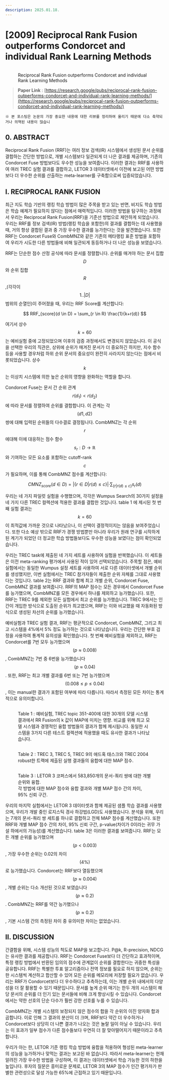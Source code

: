 ```yaml
---
description: 2025.01.18.
---
```


# \[2009] Reciprocal Rank Fusion outperforms Condorcet and individual Rank Learning Methods

<figure><img src="../../.gitbook/assets/rrf_paper_cover.png" alt=""><figcaption><p>Reciprocal Rank Fusion outperforms Condorcet and individual Rank Learning Methods</p></figcaption></figure>

> **Paper Link** : [https://research.google/pubs/reciprocal-rank-fusion-outperforms-condorcet-and-individual-rank-learning-methods/](https://research.google/pubs/reciprocal-rank-fusion-outperforms-condorcet-and-individual-rank-learning-methods/)

```
※ 본 포스팅은 논문의 가장 중요한 내용에 대한 리뷰를 정리하여 올리기 때문에 다소 축약되거나 의역된 내용이 많습니
```



## 0. ABSTRACT

Reciprocal Rank Fusion (RRF)는 여러 정보 검색(IR) 시스템에서 생성된 문서 순위를 결합하는 간단한 방법으로, 개별 시스템보다 일관되게 더 나은 결과를 제공하며, 기존의 Condorcet Fuse 방법보다도 우수한 성능을 보여줍니다. 이러한 결과는 RRF를 사용하여 여러 TREC 실험 결과를 결합하고, LETOR 3 데이터셋에서 이전에 보고된 어떤 방법보다 더 우수한 순위를 산출하는 meta-learner를 구축함으로써 입증되었습니다.

## Ⅰ. RECIPROCAL RANK FUSION

최근 지도 학습 기반의 랭킹 학습 방법이 많은 주목을 받고 있는 반면, 비지도 학습 방법은 학습 예제가 필요하지 않다는 점에서 매력적입니다. 이러한 방법을 탐구하는 과정에서 우리는 Reciprocal Rank Fusion(RRF)을 기준선 방법으로 제안하게 되었습니다. 우리는 RRF를 정보 검색(IR) 방법(랭킹 학습을 포함한)의 결과를 결합하는 데 사용했을 때, 거의 항상 결합된 결과 중 가장 우수한 결과를 능가한다는 것을 발견했습니다. 또한 RRF는 Condorcet Fuse와 CombMNZ와 같은 기존의 메타랭킹 표준 방법을 포함하여 우리가 시도한 다른 방법들에 비해 일관되게 동등하거나 더 나은 성능을 보였습니다.&#x20;

RRF는 단순한 점수 산정 공식에 따라 문서를 정렬합니다. 순위를 매겨야 하는 문서 집합 $$D$$와 순위 집합 $$R$$ ,(각각이 $$1..|D|$$ 범위의 순열인)이 주어졌을 때, 우리는 RRF Score를 계산합니다:

$$
RRF_{score}(d \in D) = \sum_{r \in R} \frac{1}{k+r(d)}
$$

여기서 상수 $$k=60$$ 는 예비실험 중에 고정되었으며 이후의 검증 과정에서도 변경되지 않았습니다. 이 공식을 선택한 우리의 직관은, 상위에 순위가 매겨진 문서가 더 중요하긴 하지만, 지수 함수 등을 사용할 경우처럼 하위 순위 문서의 중요성이 완전히 사라지지 않는다는 점에서 비롯되었습니다. 상수 $$k$$는 이상치 시스템에 의한 높은 순위의 영향을 완화하는 역할을 합니다.

Condorcet Fuse는 문서 간 순위 관계 $$r(d_1) < r(d_2)$$에 따라 문서를 정렬하여 순위를 결합합니다. 이 관계는 각 $$(d1,d2)$$ 쌍에 대해 입력된 순위들의 다수결로 결정됩니다. CombMNZ는 각 순위 $$r$$ 에대해 이에 대응하는 점수 함수 $$s_r : D \rightarrow \mathbb{R}$$와 기여하는 모든 요소를 포함하는 cutoff-rank $$c$$가 필요하며, 이를 통해 CombMNZ 점수를 계산합니다:

$$
CMNZ_{score}(d \in D) = |\{ r \in D | r(d)\leq c\}| \cdot \sum_{\{r|r(d)\leq c\}} s_r(d)
$$

우리는 네 가지 파일럿 실험을 수행했으며, 각각은 Wumpus Search의 30가지 설정을 네 가지 다른 TREC 컬렉션에 적용한 결과를 결합한 것입니다. table 1 에 제시된 첫 번째 실험 결과는 $$k=60$$이 최적값에 가까운 것으로 나타났으나, 이 선택이 결정적이지는 않음을 보여주었습니다. 또한 다소 예상 밖으로 RRF가 경쟁 방법뿐만 아니라 우리가 원래 연구를 시작하게 된 계기가 되었던 더 정교한 학습 방법들보다도 우수한 성능을 보였다는 점이 확인되었습니다.

우리는 TREC task에 제출된 네 가지 세트를 사용하여 실험을 반복했습니다. 이 세트들은 이전 meta-ranking 평가에서 사용된 적이 있어 선택되었습니다. 주목할 점은, 예비실험에서는 동일한 Wumpus 설정 세트를 사용하여 서로 다른 데이터셋에서 개별 순위를 생성했지만, 이번 실험에서는 TREC 참가자들이 제출한 순위 자체를 그대로 사용했다는 것입니다. table 2는 RRF 결과와 함께 최고 개별 순위, Condorcet Fuse, CombMNZ 결과를 보여줍니다. RRF의 MAP 점수는 모든 경우에서 Condorcet Fuse를 능가했으며, CombMNZ를 모든 경우에서 하나를 제외하고 능가했습니다. 또한, RRF는 TREC 9를 제외한 모든 실험에서 최고 순위를 능가했습니다. TREC 9에서는 인간이 개입한 방식으로 도출된 순위가 최고였으며, RRF는 이와 비교했을 때 자동화된 방식으로 생성된 차선의 순위를 능가했습니다.

예비실험과 TREC 실험 결과, RRF는 평균적으로 Condorcet, CombMNZ, 그리고 최고 시스템을 4%에서 5% 정도 능가하는 것으로 나타났습니다. 우리는 간단한 부호 검정을 사용하여 통계적 유의성을 확인했습니다. 첫 번째 예비실험을 제외하고, RRF는 Condorcet를 7번 모두 능가했으며$$(p \approx 0.008)$$, CombMNZ는 7번 중 6번을 능가했습니다$$(p \approx 0.04)$$. 또한, RRF는 최고 개별 결과를 6번 또는 7번 능가했으며$$(0.008 \leq p \leq 0.04)$$, 이는 manual한 결과가 포함된 여부에 따라 다릅니다. 따라서 측정된 모든 차이는 통계적으로 유의미합니다.

<figure><img src="../../.gitbook/assets/image (7).png" alt=""><figcaption><p>Table 1 : 예비실험, TREC topic 351-400에 대한 30개의 모델 시스템 결과에서 RR Fusion의 k 값이 MAP에 미치는 영향. 비교를 위해 최고 모델 시스템과 경쟁적인 융합 방법들의 결과가 함께 제시됩니다. 동일한 시스템을 3가지 다른 테스트 컬렉션에 적용했을 때도 유사한 결과가 나타났습니다.</p></figcaption></figure>

<figure><img src="../../.gitbook/assets/image (1) (1) (1).png" alt=""><figcaption><p>Table 2 : TREC 3, TREC 5, TREC 9의 애드혹 태스크와 TREC 2004 robust한 트랙에 제출된 실행 결과들의 융합에 대한 MAP 점수.</p></figcaption></figure>

<figure><img src="../../.gitbook/assets/image (2) (1) (1).png" alt=""><figcaption><p>Table 3 : LETOR 3 코퍼스에서 583,850개의 문서-쿼리 쌍에 대한 개별 순위와 융합. <br>각 방법에 대한 MAP 점수와 융합 결과와 개별 MAP 점수 간의 차이, 95% 신뢰 구간.</p></figcaption></figure>

우리의 마지막 실험에서는 LETOR 3 데이터셋과 함께 제공된 샘플 학습 결과를 사용했으며, 우리가 개발 중인 로지스틱 경사 하강법(LGD)도 사용했습니다. 분석을 위해, 우리는 7개의 문서-쿼리 쌍 세트를 하나로 결합하고 전체 MAP 점수를 계산했습니다. 또한 RRF와 개별 MAP 점수 간의 차이, 95% 신뢰 구간, p-value(차이가 0이라는 귀무 가설 하에서의 가능성)를 계산했습니다. table 3은 이러한 결과를 보여줍니다. RRF는 모든 개별 순위를 능가했으며$$(p < 0.003)$$, 가장 우수한 순위는 0.02의 차이$$(4\%)$$로 능가했습니다. Condorcet는 RRF보다 열등했으며$$(p \approx 0.004)$$, 개별 순위는 다소 개선된 것으로 보였습니다$$(p \approx 0.2)$$. CombMNZ는 RRF를 약간 능가했으나$$(p \approx 0.2)$$, 기본 시스템 간의 측정된 차이 중 유의미한 차이는 없었습니다.

## Ⅱ. DISCUSSION

간결함을 위해, 시스템 성능의 척도로 MAP을 보고합니다. P@k, R-precision, NDCG는 유사한 결과를 제공합니다. RRF는 Condorcet Fuse보다 더 간단하고 효과적이며, 특정 랭킹 방법에서 반환된 임의의 점수에 관계없이 순위를 결합한다는 귀중한 특성을 공유합니다. RRF는 특별한 투표 알고리즘이나 전역 정보를 필요로 하지 않으며, 순위는 한 시스템씩 계산하고 합산할 수 있어 모든 순위를 메모리에 저장할 필요가 없습니다. 우리는 RRF가 Condorcet보다 더 우수하다고 추측하는데, 이는 개별 순위 내에서의 다양성을 더 잘 활용할 수 있기 때문입니다. 문서를 높게 순위 매기는 한두 개의 시스템이 해당 문서의 순위를 더 인기 있는 문서들에 비해 크게 향상시킬 수 있습니다. Condorcet에서는 약한 선호의 단순 다수가 훨씬 강한 선호를 누를 수 있습니다.

CombMNZ는 개별 시스템의 보정되지 않은 점수의 합을 각 순위의 이진 양자화 합과 곱합니다. 이로 인해 그 결과의 분산이 더 크며, RRF보다 약간 더 우수하거나 Condorcet보다 상당히 더 나쁜 결과가 나오는 것은 놀랄 일이 아닐 수 있습니다. 우리는 이 효과가 일부 점수가 다른 점수들보다 우연히 더 잘 맞아떨어지기 때문이라고 추측합니다.

우리가 아는 한, LETOR 기준 랭킹 학습 방법에 융합을 적용하여 형성된 meta-learner의 성능을 능가하거나 맞먹는 결과는 보고된 바 없습니다. 따라서 meta-learner는 현재 알려진 가장 우수한 방법을 구성하며, 이 결과는 데이터셋에서 학습 가능한 것의 하한을 높입니다. 후자의 질문은 흥미로운 문제로, LETOR 3의 MAP 점수가 인간 평가자가 판별한 관련성으로 달성 가능한 65%에 근접하고 있기 때문입니다.

